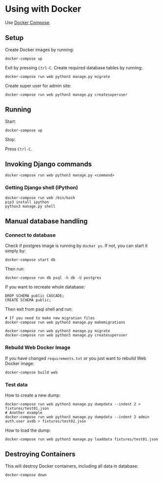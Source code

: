 # Using with Docker

Use [Docker Compose][1].

## Setup

Create Docker images by running:

    docker-compose up

Exit by pressing `Ctrl-C`. Create required database tables by running:

    docker-compose run web python3 manage.py migrate

Create super user for admin site:

    docker-compose run web python3 manage.py createsuperuser

## Running

Start:

    docker-compose up

Stop:

Press `Ctrl-C`.

## Invoking Django commands

    docker-compose run web python3 manage.py <command>

### Getting Django shell (iPython)

    docker-compose run web /bin/bash
    pip3 install ipython
    python3 manage.py shell

## Manual database handling

### Connect to database

Check if postgres image is running by `docker ps`. If not, you can start it simply by:

    docker-compose start db

Then run:

    docker-compose run db psql -h db -U postgres

If you want to recreate whole database:

    DROP SCHEMA public CASCADE;
    CREATE SCHEMA public;

Then exit from psql shell and run:

    # If you need to make new migration files
    docker-compose run web python3 manage.py makemigrations

    docker-compose run web python3 manage.py migrate
    docker-compose run web python3 manage.py createsuperuser

### Rebuild Web Docker Image

If you have changed `requirements.txt` or you just want to rebuild Web Docker image:

    docker-compose build web

### Test data

How to create a new dump:

    docker-compose run web python3 manage.py dumpdata --indent 2 > fixtures/test01.json
    # Another example
    docker-compose run web python3 manage.py dumpdata --indent 2 admin auth.user avdb > fixtures/test02.json

How to load the dump:

    docker-compose run web python3 manage.py loaddata fixtures/test01.json

## Destroying Containers

This will destroy Docker containers, including all data in database:

    docker-compose down

[1]: https://docs.docker.com/compose/
